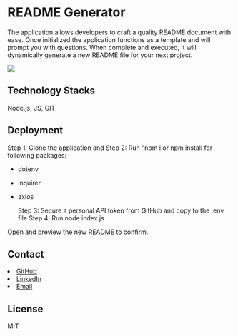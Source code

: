 # README Generator

The application allows developers to craft a quality README document with ease. Once initialized the application functions as a template and will prompt you with questions. When complete and executed, it will dynamically generate a new README file for your next project.

[![](./assets/readme.gif)](./assests/app.mp4)

## Technology Stacks

Node.js, JS, GIT

## Deployment

Step 1: Clone the application and
Step 2: Run "npm i or npm install for following packages:

- dotenv
- inquirer
- axios

  Step 3: Secure a personal API token from GitHub and copy to the .env file
  Step 4: Run node index.js

Open and preview the new README to confirm.

## Contact

<li><a href="https://github.com/kristincenters">GitHub</a></li>
<li><a href="https://www.linkedin.com/in/kristincenters">LinkedIn</a></li>
<li><a href="mailto:kristincenters@gmail.com">Email</a></li>

## License

MIT

